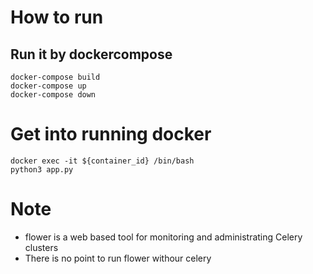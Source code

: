 # How to run
## Run it by dockercompose
```
docker-compose build
docker-compose up
docker-compose down
```

# Get into running docker
```
docker exec -it ${container_id} /bin/bash
python3 app.py
```

# Note
* flower is a web based tool for monitoring and administrating Celery clusters
* There is no point to run flower withour celery

